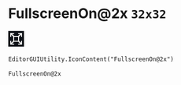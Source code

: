 # FullscreenOn@2x `32x32`
<img src="/img/FullscreenOn@2x.png" width=32 height=32>

``` CSharp
EditorGUIUtility.IconContent("FullscreenOn@2x")
```
```
FullscreenOn@2x
```
